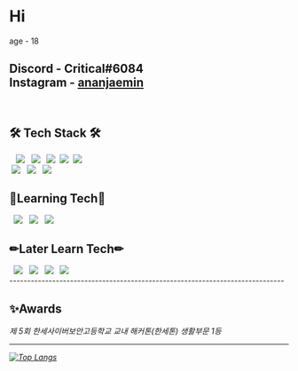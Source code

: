 <h1> Hi </h1>

age - 18

Discord - Critical#6084 <br>
Instagram - <a href="https://www.instagram.com/ananjaemin/?hl=ko">ananjaemin</a> <br>
-----------------------------------------------------------------------------
&nbsp;<h2>🛠 Tech Stack 🛠</h2>
<div>
&nbsp&nbsp <img src="https://img.shields.io/badge/react-%2320232a.svg?style=for-the-badge&logo=react&logoColor=%2361DAFB">
&nbsp <img src="https://img.shields.io/badge/react_native-%2320232a.svg?style=for-the-badge&logo=react&logoColor=%2361DAFB">
&nbsp <img src="https://img.shields.io/badge/html5-%23E34F26.svg?style=for-the-badge&logo=html5&logoColor=white">
&nbsp<img src="https://img.shields.io/badge/css3-%231572B6.svg?style=for-the-badge&logo=css3&logoColor=white">
&nbsp<img src="https://img.shields.io/badge/javascript-%23323330.svg?style=for-the-badge&logo=javascript&logoColor=%23F7DF1E"><br/>
&nbsp<img src="https://img.shields.io/badge/tailwindcss-%2338B2AC.svg?style=for-the-badge&logo=tailwind-css&logoColor=white">
&nbsp <img src="https://img.shields.io/badge/typescript-%23007ACC.svg?style=for-the-badge&logo=typescript&logoColor=white">
&nbsp <img src="https://img.shields.io/badge/styled--components-DB7093?style=for-the-badge&logo=styled-components&logoColor=white">
</div>
<h2>📘Learning Tech📘</h2>
<div>
&nbsp <img src="https://img.shields.io/badge/Next-black?style=for-the-badge&logo=next.js&logoColor=white">
&nbsp <img src="https://img.shields.io/badge/node.js-6DA55F?style=for-the-badge&logo=node.js&logoColor=white">
&nbsp <img src="https://img.shields.io/badge/redux-%23593d88.svg?style=for-the-badge&logo=redux&logoColor=white">
</div>
<h2>✏Later Learn Tech✏</h2>
<div>
&nbsp <img src="https://img.shields.io/badge/threejs-black?style=for-the-badge&logo=three.js&logoColor=white">
&nbsp <img src="https://img.shields.io/badge/vuejs-%2335495e.svg?style=for-the-badge&logo=vuedotjs&logoColor=%234FC08D">
&nbsp <img src="https://img.shields.io/badge/SASS-hotpink.svg?style=for-the-badge&logo=SASS&logoColor=white">
&nbsp <img src="https://img.shields.io/badge/docker-%230db7ed.svg?style=for-the-badge&logo=docker&logoColor=white">
</div>
-----------------------------------------------------------------------------
<h2>✨Awards</h2>
<i> 제 5회 한세사이버보안고등학교 교내 해커톤(한세톤) 생활부문 1등

-----------------------------------------------------------------------------

[![Top Langs](https://github-readme-stats.vercel.app/api/top-langs/?username=ananjaemin&layout=compact)](https://github.com/ananjaemin/github-readme-stats)



